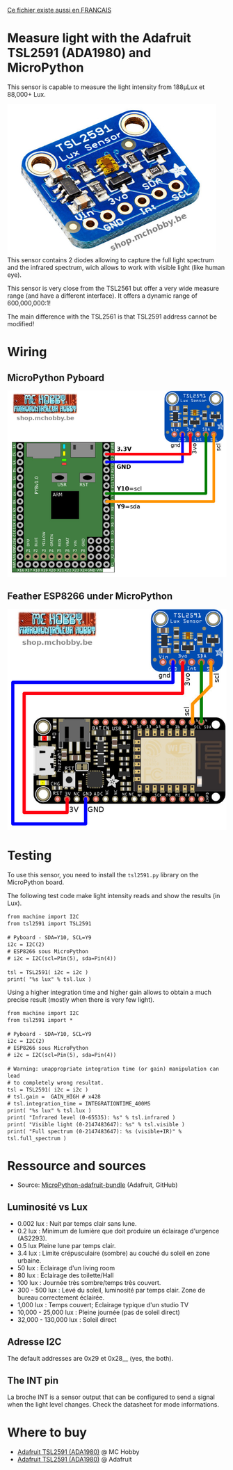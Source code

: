 [Ce fichier existe aussi en FRANCAIS](readme.md)

# Measure light with the Adafruit TSL2591 (ADA1980) and MicroPython

This sensor is capable to measure the light intensity from 188µLux et 88,000+ Lux.

![TSL2591 from Adafruit Industrie (ADA1980)](docs/_static/TSL2591-LUX-SEN-02.jpg)
This sensor contains 2 diodes allowing to capture the full light spectrum and the infrared spectrum, wich allows to work with visible light (like human eye).

This sensor is very close from the TSL2561 but offer a very wide measure range  (and have a different interface). It offers a dynamic range of 600,000,000:1!

The main difference with the TSL2561 is that TSL2591 address cannot be modified!

# Wiring

## MicroPython Pyboard

![TSL2591 to MicroPython Pyboard](docs/_static/tsl2591-to-pyboard.jpg)

## Feather ESP8266 under  MicroPython

![TSL2591 to Feather ESP8266 under MicroPython](docs/_static/tsl2591-to-feather-esp8266.jpg)

# Testing

To use this sensor, you need to install the `tsl2591.py` library on the MicroPython board.

The following test code make light intensity reads and show the results (in Lux).

```
from machine import I2C
from tsl2591 import TSL2591

# Pyboard - SDA=Y10, SCL=Y9
i2c = I2C(2)
# ESP8266 sous MicroPython
# i2c = I2C(scl=Pin(5), sda=Pin(4))

tsl = TSL2591( i2c = i2c )
print( "%s lux" % tsl.lux )
```

Using a higher integration time and higher gain allows to obtain a much precise result  (mostly when there is very few light).

```
from machine import I2C
from tsl2591 import *

# Pyboard - SDA=Y10, SCL=Y9
i2c = I2C(2)
# ESP8266 sous MicroPython
# i2c = I2C(scl=Pin(5), sda=Pin(4))

# Warning: unappropriate integration time (or gain) manipulation can lead
# to completely wrong resultat.
tsl = TSL2591( i2c = i2c )
# tsl.gain =  GAIN_HIGH # x428
# tsl.integration_time = INTEGRATIONTIME_400MS
print( "%s lux" % tsl.lux )
print( "Infrared level (0-65535): %s" % tsl.infrared )
print( "Visible light (0-2147483647): %s" % tsl.visible )
print( "Full spectrum (0-2147483647): %s (visible+IR)" % tsl.full_spectrum )

```

# Ressource and sources
* Source: [MicroPython-adafruit-bundle](https://github.com/adafruit/micropython-adafruit-bundle/tree/master/libraries/drivers) (Adafruit, GitHub)

## Luminosité vs Lux
* 0.002 lux : Nuit par temps clair sans lune.
* 0.2 lux : Minimum de lumière que doit produire un éclairage d'urgence (AS2293).
* 0.5 lux 	Pleine lune par temps clair.
* 3.4 lux : Limite crépusculaire (sombre) au couché du soleil en zone urbaine.
* 50 lux : Eclairage d'un living room
* 80 lux : Eclairage des toilette/Hall
* 100 lux : Journée très sombre/temps très couvert.
* 300 - 500 lux : Levé du soleil, luminosité par temps clair. Zone de bureau correctement éclairée.
* 1,000 lux : Temps couvert; Eclairage typique d'un studio TV
* 10,000 - 25,000 lux : Pleine journée (pas de soleil direct)
* 32,000 - 130,000 lux : Soleil direct

## Adresse I2C
The default addresses are 0x29 et 0x28__ (yes, the both).

## The INT pin
La broche INT is a sensor output that can be configured to send a signal when the light level changes. Check the datasheet for mode informations.

# Where to buy
* [Adafruit TSL2591 (ADA1980)](https://shop.mchobby.be/product.php?id_product=1599) @ MC Hobby
* [Adafruit TSL2591 (ADA1980)](http://shop.mchobby.be/product.php?id_product=238) @ Adafruit
